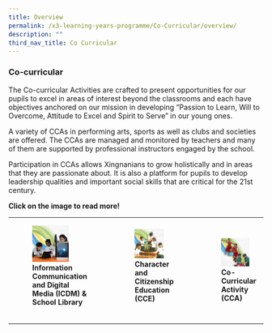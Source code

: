 ```yaml
---
title: Overview
permalink: /x3-learning-years-programme/Co-Curricular/overview/
description: ""
third_nav_title: Co Curricular
---
```

### Co-curricular

The Co-curricular Activities are crafted to present opportunities for our pupils to excel in areas of interest beyond the classrooms and each have objectives anchored on our mission in developing “Passion to Learn, Will to Overcome, Attitude to Excel and Spirit to Serve” in our young ones.  
  
A variety of CCAs in performing arts, sports as well as clubs and societies are offered. The CCAs are managed and monitored by teachers and many of them are supported by professional instructors engaged by the school.  
  
Participation in CCAs allows Xingnanians to grow holistically and in areas that they are passionate about. It is also a platform for pupils to develop leadership qualities and important social skills that are critical for the 21st century.

**Click on the image to read more!**

|  	|  	|  	|
|---	|---	|---	|
| <figure><a href="https://staging.d24s03z0ob23eb.amplifyapp.com/x3-learning-years-programme/Co-Curricular/infomation-communication-and-digital-media/"><img style="width:66%" src="/images/cco1.png"></a> <b>Information Communication and Digital Media (ICDM) & School Library </b></figure><br>	| <figure><a href="https://staging.d24s03z0ob23eb.amplifyapp.com/x3-learning-years-programme/Co-Curricular/cce/"><img style="width:75%" src="/images/cco2.png"></a> <b>Character and Citizenship Education (CCE) </b></figure><br>	|  <figure><a href="https://staging.d24s03z0ob23eb.amplifyapp.com/x3-learning-years-programme/Co-Curricular/cca/"><img style="width:80%" src="/images/cco3.png"></a><b>Co-Curricular Activity (CCA) </b></figure>	|